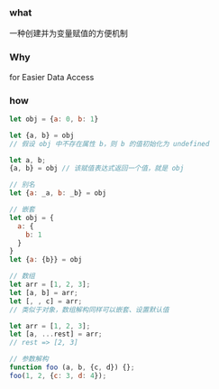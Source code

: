 ### what

一种创建并为变量赋值的方便机制

### Why
for Easier Data Access


### how

```js
let obj = {a: 0, b: 1}
```

```js
let {a, b} = obj
// 假设 obj 中不存在属性 b，则 b 的值初始化为 undefined
```

```js
let a, b;
{a, b} = obj // 该赋值表达式返回一个值，就是 obj
```

```js
// 别名
let {a: _a, b: _b} = obj
```

```js
// 嵌套
let obj = {
  a: {
    b: 1
  }
}
let {a: {b}} = obj
```

```js
// 数组
let arr = [1, 2, 3];
let [a, b] = arr;
let [, , c] = arr; 
// 类似于对象，数组解构同样可以嵌套、设置默认值
```

```js
let arr = [1, 2, 3];
let [a, ...rest] = arr;
// rest => [2, 3]
```

```js
// 参数解构
function foo (a, b, {c, d}) {};
foo(1, 2, {c: 3, d: 4});
```
